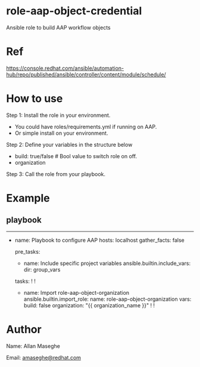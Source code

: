 # role-aap-object-credential
Ansible role to build AAP workflow objects

# Ref
https://console.redhat.com/ansible/automation-hub/repo/published/ansible/controller/content/module/schedule/

# How to use

Step 1: Install the role in your environment.
   - You could have roles/requirements.yml if running on AAP.
   - Or simple install on your environment.

Step 2: Define your variables in the structure below

- build: true/false # Bool value to switch role on off.
- organization

Step 3: Call the role from your playbook.

# Example

## playbook

---
- name: Playbook to configure AAP
  hosts: localhost
  gather_facts: false
 
  pre_tasks:
    - name: Include specific project variables
      ansible.builtin.include_vars:
        dir: group_vars

  tasks:
    !
    !
    - name: Import role-aap-object-organization
      ansible.builtin.import_role:
        name: role-aap-object-organization
      vars:
        build: false
        organization: "{{ organization_name }}"
    !
    !

# Author
Name: Allan Maseghe

Email: amaseghe@redhat.com